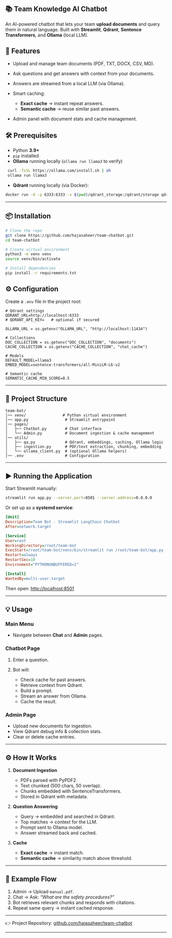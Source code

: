 
 ## 📚 Team Knowledge AI Chatbot

An AI-powered chatbot that lets your team **upload documents** and query them in natural language.
Built with **Streamlit**, **Qdrant**, **Sentence Transformers**, and **Ollama** (local LLM).



## 🚀 Features

* Upload and manage team documents (PDF, TXT, DOCX, CSV, MD).
* Ask questions and get answers with context from your documents.
* Answers are streamed from a local LLM (via Ollama).
* Smart caching:

  * **Exact cache** → instant repeat answers.
  * **Semantic cache** → reuse similar past answers.
* Admin panel with document stats and cache management.



 ## 🛠️ Prerequisites

* Python **3.9+**
* `pip` installed
* **Ollama** running locally (`ollama run llama3` to verify)

```bash
 curl -fsSL https://ollama.com/install.sh | sh
 ollama run llama3
```

* **Qdrant** running locally (via Docker):

```bash
docker run -d -p 6333:6333 -v $(pwd)/qdrant_storage:/qdrant/storage qdrant/qdrant
```

---

 ## 📦 Installation

```bash
# Clone the repo
git clone https://github.com/hajasaheer/team-chatbot.git
cd team-chatbot

# Create virtual environment
python3 -m venv venv
source venv/bin/activate

# Install dependencies
pip install -r requirements.txt
```

## ⚙️ Configuration

Create a `.env` file in the project root:

```env
# Qdrant settings
QDRANT_URL=http://localhost:6333
# QDRANT_API_KEY=   # optional if secured

OLLAMA_URL = os.getenv("OLLAMA_URL", "http://localhost:11434")

# Collections
DOC_COLLECTION = os.getenv("DOC_COLLECTION", "documents")
CACHE_COLLECTION = os.getenv("CACHE_COLLECTION", "chat_cache")

# Models
DEFAULT_MODEL=llama3
EMBED_MODEL=sentence-transformers/all-MiniLM-L6-v2

# Semantic cache
SEMANTIC_CACHE_MIN_SCORE=0.5
```

---

## 📂 Project Structure

```
team-bot/
│── venv/                # Python virtual environment
│── app.py                # Streamlit entrypoint
│── pages/
│   ├── Chatbot.py        # Chat interface
│   └── Admin.py          # Document ingestion & cache management
│── utils/
│   ├── qa.py             # Qdrant, embeddings, caching, Ollama logic
│   ├── ingestion.py      # PDF/text extraction, chunking, embedding
│   └── ollama_client.py  # (optional Ollama helpers)
│── .env                  # Configuration
```

---

## ▶️ Running the Application

Start Streamlit manually:

```bash
streamlit run app.py --server.port=8501 --server.address=0.0.0.0
```

Or set up as a **systemd service**:

```ini
[Unit]
Description=Team Bot - Streamlit LangChain Chatbot
After=network.target

[Service]
User=root
WorkingDirectory=/root/team-bot
ExecStart=/root/team-bot/venv/bin/streamlit run /root/team-bot/app.py --server.port=8501 --server.address=0.0.0.0
Restart=always
RestartSec=10
Environment="PYTHONUNBUFFERED=1"

[Install]
WantedBy=multi-user.target
```

Then open: [http://localhost:8501](http://localhost:8501)

---

## 💡 Usage

### Main Menu

* Navigate between **Chat** and **Admin** pages.

### Chatbot Page

1. Enter a question.
2. Bot will:

   * Check cache for past answers.
   * Retrieve context from Qdrant.
   * Build a prompt.
   * Stream an answer from Ollama.
   * Cache the result.

### Admin Page

* Upload new documents for ingestion.
* View Qdrant debug info & collection stats.
* Clear or delete cache entries.

---

## ⚙️ How It Works

1. **Document Ingestion**

   * PDFs parsed with PyPDF2.
   * Text chunked (500 chars, 50 overlap).
   * Chunks embedded with SentenceTransformers.
   * Stored in Qdrant with metadata.

2. **Question Answering**

   * Query → embedded and searched in Qdrant.
   * Top matches → context for the LLM.
   * Prompt sent to Ollama model.
   * Answer streamed back and cached.

3. **Cache**

   * **Exact cache** → instant match.
   * **Semantic cache** → similarity match above threshold.

---

## 🔄 Example Flow

1. Admin → Upload `manual.pdf`.
2. Chat → Ask: *“What are the safety procedures?”*
3. Bot retrieves relevant chunks and responds with citations.
4. Repeat same query → instant cached response.

---

👉 Project Repository: [github.com/hajasaheer/team-chatbot](https://github.com/hajasaheer/team-chatbot)

---

